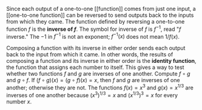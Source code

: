 Since each output of a one-to-one [[function]] comes from just one input, a [[one-to-one function]] can be reversed to send outputs back to the inputs from which they came. The function defined by reversing a one-to-one function $f$ is the **inverse of $f$**. The symbol for inverse of $f$ is $f^{-1}$, read "$f$ inverse." The $-1$ in $f^{-1}$ is not an exponent; $f^{-1}(x)$ does not mean $1/f(x)$.

Composing a function with its inverse in either order sends each output back to the input from which it came. In other words, the results of composing a function and its inverse in either order is the **identity function**, the function that assigns each number to itself. This gives a way to test whether two functions $f$ and $g$ are inverses of one another. Compute $f\circ g$ and $g\circ f$. If $(f\circ g)(x) = (g\circ f)(x) = x$, then $f$ and $g$ are inverses of one another; otherwise they are not. The functions $f(x)=x^3$ and $g(x)=x^{1/3}$ are inverses of one another because $(x^3)^{1/3}=x$ and $(x^{1/3})^3=x$ for every number $x$.